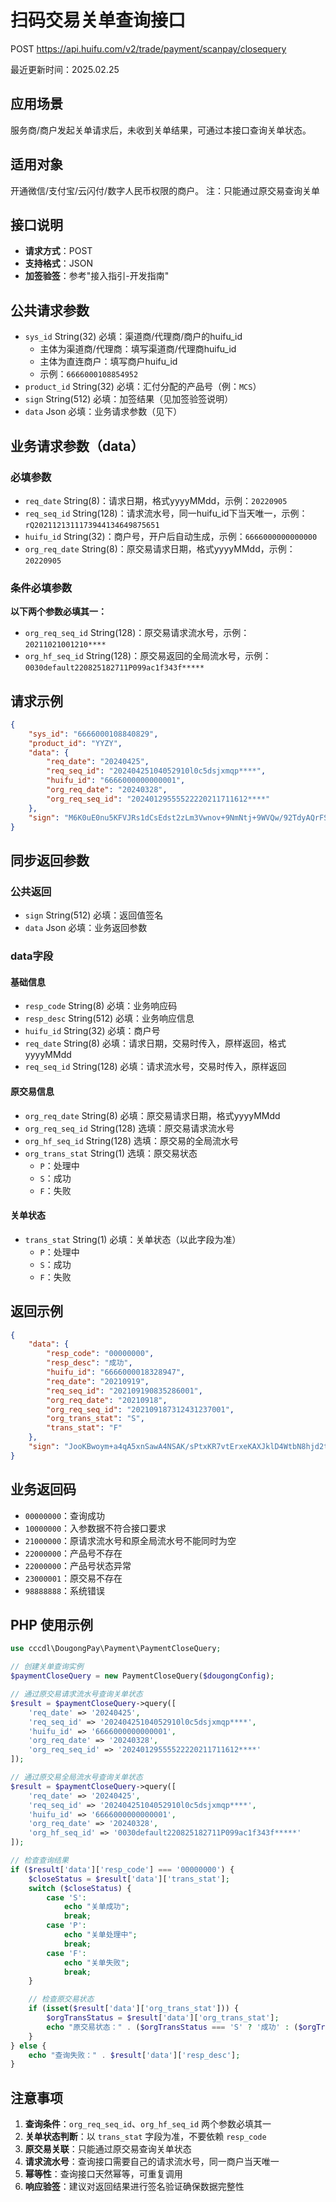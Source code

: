 # 扫码交易关单查询接口

POST https://api.huifu.com/v2/trade/payment/scanpay/closequery

最近更新时间：2025.02.25

## 应用场景

服务商/商户发起关单请求后，未收到关单结果，可通过本接口查询关单状态。

## 适用对象

开通微信/支付宝/云闪付/数字人民币权限的商户。
注：只能通过原交易查询关单

## 接口说明

- **请求方式**：POST
- **支持格式**：JSON
- **加签验签**：参考"接入指引-开发指南"

## 公共请求参数

- `sys_id` String(32) 必填：渠道商/代理商/商户的huifu_id
  - 主体为渠道商/代理商：填写渠道商/代理商huifu_id
  - 主体为直连商户：填写商户huifu_id
  - 示例：`6666000108854952`
- `product_id` String(32) 必填：汇付分配的产品号（例：`MCS`）
- `sign` String(512) 必填：加签结果（见加签验签说明）
- `data` Json 必填：业务请求参数（见下）

## 业务请求参数（data）

### 必填参数

- `req_date` String(8)：请求日期，格式yyyyMMdd，示例：`20220905`
- `req_seq_id` String(128)：请求流水号，同一huifu_id下当天唯一，示例：`rQ2021121311173944134649875651`
- `huifu_id` String(32)：商户号，开户后自动生成，示例：`6666000000000000`
- `org_req_date` String(8)：原交易请求日期，格式yyyyMMdd，示例：`20220905`

### 条件必填参数

**以下两个参数必填其一：**
- `org_req_seq_id` String(128)：原交易请求流水号，示例：`20211021001210****`
- `org_hf_seq_id` String(128)：原交易返回的全局流水号，示例：`0030default220825182711P099ac1f343f*****`

## 请求示例

```json
{
    "sys_id": "6666000108840829",
    "product_id": "YYZY",
    "data": {
        "req_date": "20240425",
        "req_seq_id": "20240425104052910l0c5dsjxmqp****",
        "huifu_id": "6666000000000001",
        "org_req_date": "20240328",
        "org_req_seq_id": "20240129555522220211711612****"
    },
    "sign": "M6K0uE0nu5KFVJRs1dCsEdst2zLm3Vwnov+9NmNtj+9WVQw/92TdyAQrFS0uwXiKrS8FmoqSTKXM4T0PFifhHRUHcmfyMz5WUGLZorxCzi+9BeNc6yoE/yL+VuunoiH/Zlx4vK0/3q5Vs55MJ/BUgxT/HGzImFcZY6qtsyUmzOlZtV8+IKRKSFE7kn6TzhnHjgMlL7EiEymZ6QA/EzmaL78eBRpCJytSOouK+oNYvxlAyO1Se4ePQx0hifTHShVgeJg055gGmXXVlIU5kIDvfS0ARujRA8L/RCiYDog7pY4x9/rCdpsabVF79d4YdG8md1GYwALntgP5BPrlbu3jQw=="
}
```

## 同步返回参数

### 公共返回

- `sign` String(512) 必填：返回值签名
- `data` Json 必填：业务返回参数

### data字段

#### 基础信息
- `resp_code` String(8) 必填：业务响应码
- `resp_desc` String(512) 必填：业务响应信息
- `huifu_id` String(32) 必填：商户号
- `req_date` String(8) 必填：请求日期，交易时传入，原样返回，格式yyyyMMdd
- `req_seq_id` String(128) 必填：请求流水号，交易时传入，原样返回

#### 原交易信息
- `org_req_date` String(8) 必填：原交易请求日期，格式yyyyMMdd
- `org_req_seq_id` String(128) 选填：原交易请求流水号
- `org_hf_seq_id` String(128) 选填：原交易的全局流水号
- `org_trans_stat` String(1) 选填：原交易状态
  - `P`：处理中
  - `S`：成功
  - `F`：失败

#### 关单状态
- `trans_stat` String(1) 必填：关单状态（以此字段为准）
  - `P`：处理中
  - `S`：成功
  - `F`：失败

## 返回示例

```json
{
    "data": {
        "resp_code": "00000000",
        "resp_desc": "成功",
        "huifu_id": "6666000018328947",
        "req_date": "20210919",
        "req_seq_id": "202109190835286001",
        "org_req_date": "20210918",
        "org_req_seq_id": "202109187312431237001",
        "org_trans_stat": "S",
        "trans_stat": "F"
    },
    "sign": "JooKBwoym+a4qA5xnSawA4NSAK/sPtxKR7vtErxeKAXJklD4WtbN8hjd2tUIgmOwH9g25HEtitn22xK2T+73u+xsQX31X/rtuY8/zWhr8/Jn0GF/hh1QbOxdYZybM2z4m/oqi6H0SZAajgKzQcrfNHdhvFCD2GP+cVI2rQEm/lMXYkzW7ik4AWicJSA429g7O+rQf+TSMA+qgefkhsMZ3xZeCl0sVDCqkyRfAc7m28cYKQZdFQY0aOsMMgUF7Wsq78R+McYmseASoDZv8dI1//Jl5+uKFYrMRq1ADt8s01pPGILjWSJPkj6cAcMd7pqRa4k8No7+Cv5MunFP3Wwhhg=="
}
```

## 业务返回码

- `00000000`：查询成功
- `10000000`：入参数据不符合接口要求
- `21000000`：原请求流水号和原全局流水号不能同时为空
- `22000000`：产品号不存在
- `22000000`：产品号状态异常
- `23000001`：原交易不存在
- `98888888`：系统错误

## PHP 使用示例

```php
use cccdl\DougongPay\Payment\PaymentCloseQuery;

// 创建关单查询实例
$paymentCloseQuery = new PaymentCloseQuery($dougongConfig);

// 通过原交易请求流水号查询关单状态
$result = $paymentCloseQuery->query([
    'req_date' => '20240425',
    'req_seq_id' => '20240425104052910l0c5dsjxmqp****',
    'huifu_id' => '6666000000000001',
    'org_req_date' => '20240328',
    'org_req_seq_id' => '20240129555522220211711612****'
]);

// 通过原交易全局流水号查询关单状态
$result = $paymentCloseQuery->query([
    'req_date' => '20240425',
    'req_seq_id' => '20240425104052910l0c5dsjxmqp****',
    'huifu_id' => '6666000000000001',
    'org_req_date' => '20240328',
    'org_hf_seq_id' => '0030default220825182711P099ac1f343f*****'
]);

// 检查查询结果
if ($result['data']['resp_code'] === '00000000') {
    $closeStatus = $result['data']['trans_stat'];
    switch ($closeStatus) {
        case 'S':
            echo "关单成功";
            break;
        case 'P':
            echo "关单处理中";
            break;
        case 'F':
            echo "关单失败";
            break;
    }

    // 检查原交易状态
    if (isset($result['data']['org_trans_stat'])) {
        $orgTransStatus = $result['data']['org_trans_stat'];
        echo "原交易状态：" . ($orgTransStatus === 'S' ? '成功' : ($orgTransStatus === 'P' ? '处理中' : '失败'));
    }
} else {
    echo "查询失败：" . $result['data']['resp_desc'];
}
```

## 注意事项

1. **查询条件**：`org_req_seq_id`、`org_hf_seq_id` 两个参数必填其一
2. **关单状态判断**：以 `trans_stat` 字段为准，不要依赖 `resp_code`
3. **原交易关联**：只能通过原交易查询关单状态
4. **请求流水号**：查询接口需要自己的请求流水号，同一商户当天唯一
5. **幂等性**：查询接口天然幂等，可重复调用
6. **响应验签**：建议对返回结果进行签名验证确保数据完整性